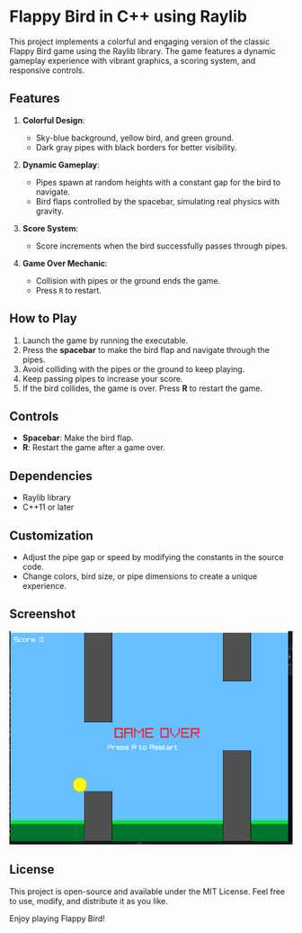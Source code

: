 # Flappy Bird in C++ using Raylib

This project implements a colorful and engaging version of the classic Flappy Bird game using the Raylib library. The game features a dynamic gameplay experience with vibrant graphics, a scoring system, and responsive controls.

## Features

1. **Colorful Design**:
   - Sky-blue background, yellow bird, and green ground.
   - Dark gray pipes with black borders for better visibility.

2. **Dynamic Gameplay**:
   - Pipes spawn at random heights with a constant gap for the bird to navigate.
   - Bird flaps controlled by the spacebar, simulating real physics with gravity.

3. **Score System**:
   - Score increments when the bird successfully passes through pipes.

4. **Game Over Mechanic**:
   - Collision with pipes or the ground ends the game.
   - Press `R` to restart.

## How to Play

1. Launch the game by running the executable.
2. Press the **spacebar** to make the bird flap and navigate through the pipes.
3. Avoid colliding with the pipes or the ground to keep playing.
4. Keep passing pipes to increase your score.
5. If the bird collides, the game is over. Press **R** to restart the game.



## Controls

- **Spacebar**: Make the bird flap.
- **R**: Restart the game after a game over.

## Dependencies

- Raylib library
- C++11 or later

## Customization

- Adjust the pipe gap or speed by modifying the constants in the source code.
- Change colors, bird size, or pipe dimensions to create a unique experience.

## Screenshot
![screenshot](../ss4.png)

## License

This project is open-source and available under the MIT License. Feel free to use, modify, and distribute it as you like.

Enjoy playing Flappy Bird!
